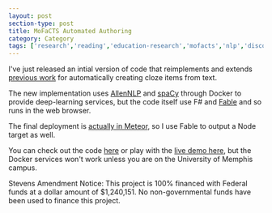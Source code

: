 ```yaml
---
layout: post
section-type: post
title: MoFaCTS Automated Authoring
category: Category
tags: ['research','reading','education-research','mofacts','nlp','discourse','fsharp']
---
```

I've just released an intial version of code that reimplements and extends [previous work](https://olney.ai/category/2017/06/27/aiedcloze.html) for automatically creating cloze items from text.

The new implementation uses [AllenNLP](https://allennlp.org/) and [spaCy](https://spacy.io/) through Docker to provide deep-learning services, but the code itself use F# and [Fable](https://fable.io/) and so runs in the web browser. 

The final deployment is [actually in Meteor](https://github.com/memphis-iis/mofacts-ies), so I use Fable to output a Node target as well.

You can check out the code [here](https://github.com/aolney/mofacts-automated-authoring) or play with the [live demo here](https://olney.ai/mofacts-automated-authoring/), but the Docker services won't work unless you are on the University of Memphis campus.

Stevens Amendment Notice: This project is 100% financed with Federal funds at a dollar amount of $1,240,151. No non-governmental funds have been used to finance this project. 
